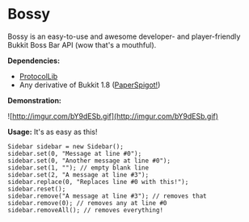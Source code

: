 # Bossy

Bossy is an easy-to-use and awesome developer- and player-friendly Bukkit Boss Bar API (wow that's a mouthful).

**Dependencies:**
* [ProtocolLib](https://www.spigotmc.org/resources/protocollib.1997/)
* Any derivative of Bukkit 1.8 ([PaperSpigot!](https://tcpr.ca/downloads/paperspigot))


**Demonstration:**

![http://imgur.com/bY9dESb.gif](http://imgur.com/bY9dESb.gif)

**Usage:** It's as easy as this!

```
Sidebar sidebar = new Sidebar();
sidebar.set(0, "Message at line #0");
sidebar.set(0, "Another message at line #0");
sidebar.set(1, ""); // empty blank line
sidebar.set(2, "A message at line #3");
sidebar.replace(0, "Replaces line #0 with this!");
sidebar.reset();
sidebar.remove("A message at line #3"); // removes that
sidebar.remove(0); // removes any at line #0
sidebar.removeAll(); // removes everything!
```
